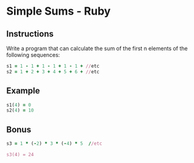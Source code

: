 # Simple Sums - Ruby

## Instructions

Write a program that can calculate the sum of the first n elements of the following sequences:

```ruby
s1 = 1 - 1 + 1 - 1 + 1 - 1 + //etc
s2 = 1 + 2 + 3 + 4 + 5 + 6 + //etc
```

## Example

```ruby
s1(4) = 0
s2(4) = 10
```

## Bonus

```ruby
s3 = 1 * (-2) * 3 * (-4) * 5  //etc

s3(4) = 24
```
